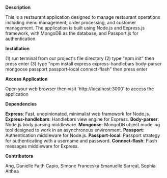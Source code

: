 **Description**

This is a restaurant application designed to manage restaurant operations including menu management, order processing, and customer management. The application is built using Node.js and Express.js framework, with MongoDB as the database, and Passport.js for authentication.

**Installation**

(1) run terminal from our project's file directory
(2) type "npm init" then press enter
(3) type "npm install express express-handlebars body-parser mongoose passport passport-local connect-flash" then press enter

**Access Application**

Open your web browser then visit 'http://localhost:3000' to access the application

**Dependencies**

**Express**: Fast, unopinionated, minimalist web framework for Node.js.
**Express-handlebars**: Handlebars view engine for Express.
**Body-parser**: Node.js body parsing middleware.
**Mongoose**: MongoDB object modeling tool designed to work in an asynchronous environment.
**Passport**: Authentication middleware for Node.js.
**Passport-local**: Passport strategy for authenticating with a username and password.
**Connect-flash**: Flash messages middleware for Express.

**Contributors**

Ang, Danielle Faith
Capio, Simone Franceska Emanuelle
Sarreal, Sophia Althea
